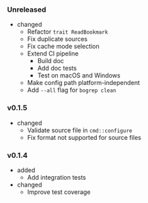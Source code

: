<!-- markdownlint-disable MD041 MD034 -->

### Unreleased

- changed
  - Refactor `trait ReadBookmark`
  - Fix duplicate sources
  - Fix cache mode selection
  - Extend CI pipeline
    - Build doc
    - Add doc tests
    - Test on macOS and Windows
  - Make config path platform-independent
  - Add `--all` flag for `bogrep clean`

### v0.1.5

- changed
  - Validate source file in `cmd::configure`
  - Fix format not supported for source files

### v0.1.4

- added
  - Add integration tests
- changed
  - Improve test coverage
